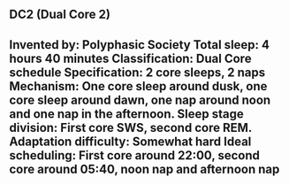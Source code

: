 DC2 (Dual Core 2)
-----------------------------------------------
**Invented by**: Polyphasic Society
**Total sleep**: 4 hours 40 minutes
**Classification**: Dual Core schedule
**Specification**: 2 core sleeps, 2 naps
**Mechanism**: One core sleep around dusk, one core sleep around dawn, one nap around noon and one nap in the afternoon. Sleep stage division: First core SWS, second core REM.
**Adaptation difficulty**: Somewhat hard
**Ideal scheduling**: First core around 22:00, second core around 05:40, noon nap and afternoon nap
-----------------------------------------------
